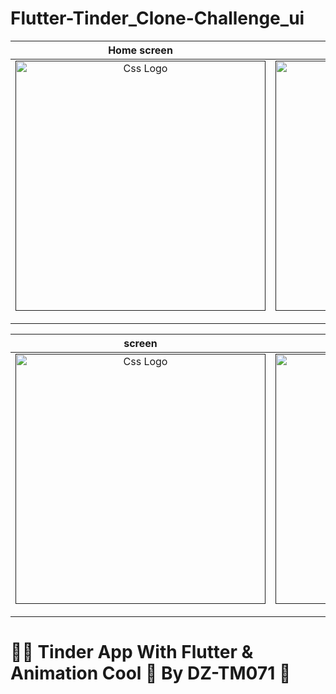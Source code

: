 # Flutter-Tinder_Clone-Challenge_ui                       




<table>

<thead>
<tr>
<th align="center">Home screen</th>
<th align="center">screen</th>
<th align="center">screen </th>

</tr>
</thead>
<tbody>
<tr>
  
<td align="center">
  <a target="_blank" rel="" href="">
        <img src="https://user-images.githubusercontent.com/69757558/135616077-125b1ddc-106e-4494-86c0-1bef4abb1bdf.png" alt="Css Logo" with="200" height="400"/>

  </a></td>
  
<td align="center">
  <a target="_blank" rel="" href="">
      <img src="https://user-images.githubusercontent.com/69757558/135616097-5f808ab0-e595-4262-bc37-ef0857804b06.png" alt="Css Logo" with="200" height="400"/>

  </a></td>
  
  
  <td align="center">
  <a target="_blank" rel="" href="">
      <img src="https://user-images.githubusercontent.com/69757558/135616103-fcca9b2b-b1b5-47cf-b82f-72dc90a0abb0.png" alt="Css Logo" with="200" height="400"/>

  </a></td>
  
 
  
  
</tr>
</tbody>
</table>






<table>

<thead>
<tr>
<th align="center">screen</th>
<th align="center">screen</th>



</thead>
<tbody>
<tr>
  
<td align="center">
  <a target="_blank" rel="" href="">
        <img src="https://user-images.githubusercontent.com/69757558/135616521-69c88fbc-f0e6-496b-93d6-6b7328fcf198.png" alt="Css Logo" with="200" height="400"/>

  </a></td>
  
<td align="center">
  <a target="_blank" rel="" href="">
      <img src="https://user-images.githubusercontent.com/69757558/135616114-1750e9f4-e2d2-41e1-a2b3-acbdaed2b0cb.png" alt="Css Logo" with="200" height="400"/>

  </a></td>
  
 
  
 
  
  
</tr>
</tbody>
</table>
<h1> 🐱‍👤 Tinder App With Flutter &amp; Animation Cool 🚀 By DZ-TM071 🖤 </h1>

